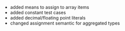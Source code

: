 - added means to assign to array items
- added constant test cases
- added decimal/floating point literals
- changed assignment semantic for aggregated types
